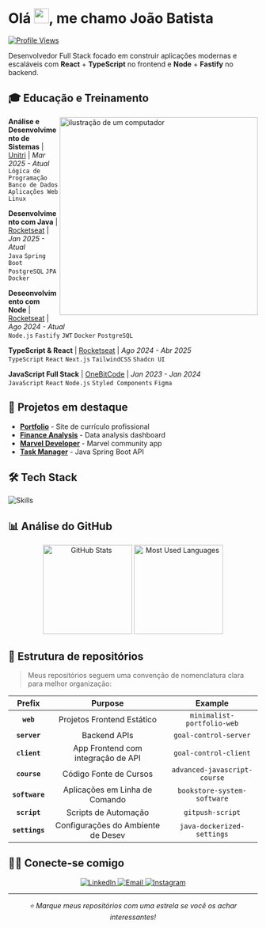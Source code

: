 # <h1 align="left" margin-top="2em">Olá <img src="https://raw.githubusercontent.com/kaueMarques/kaueMarques/master/hi.gif" height="30px">, me chamo João Batista </h1>

[![Profile Views](https://komarev.com/ghpvc/?username=Cardosofiles&color=0969da&style=flat-square)](https://github.com/Cardosofiles)

Desenvolvedor Full Stack focado em construir aplicações modernas e escaláveis com **React** + **TypeScript** no frontend e **Node** + **Fastify** no backend.

## 🎓 Educação e Treinamento

<div align="left">
<a href="https://cardosofiles.dev/" target="_blank">
<img src="https://raw.githubusercontent.com/MicaelliMedeiros/micaellimedeiros/master/image/computer-illustration.png" alt="ilustração de um computador" min-width="400px" max-width="400px" width="400px" align="right">
</a>

**Análise e Desenvolvimento de Sistemas** | [Unitri](https://unitri.edu.br/) | _Mar 2025 - Atual_  
`Lógica de Programação` `Banco de Dados` `Aplicações Web` `Linux`

**Desenvolvimento com Java** | [Rocketseat](https://rocketseat.com.br/) | _Jan 2025 - Atual_  
`Java` `Spring Boot` `PostgreSQL` `JPA` `Docker`

**Deseonvolvimento com Node** | [Rocketseat](https://rocketseat.com.br/) | _Ago 2024 - Atual_  
`Node.js` `Fastify` `JWT` `Docker` `PostgreSQL`

**TypeScript & React** | [Rocketseat](https://rocketseat.com.br/) | _Ago 2024 - Abr 2025_  
`TypeScript` `React` `Next.js` `TailwindCSS` `Shadcn UI`

**JavaScript Full Stack** | [OneBitCode](https://onebitcode.com/javascript) | _Jan 2023 - Jan 2024_  
`JavaScript` `React` `Node.js` `Styled Components` `Figma`

</div>

## 🚀 Projetos em destaque

- [**Portfolio**](https://cardosofiles.dev/) - Site de currículo profissional
- [**Finance Analysis**](https://finance-analysis-client.vercel.app/) - Data analysis dashboard
- [**Marvel Developer**](https://marvel-community-client.vercel.app/) - Marvel community app
- [**Task Manager**](https://github.com/Cardosofiles/task-manager-server) - Java Spring Boot API

## 🛠 Tech Stack

![Skills](https://skillicons.dev/icons?i=typescript,javascript,java,spring,react,nextjs,nodejs,tailwind,postgres,mongodb,prisma,docker,git,github,figma,vscode&perline=16)

## 📊 Análise do GitHub 

<div align="center">
  <img height="180em" src="https://github-readme-stats.vercel.app/api?username=cardosofiles&show_icons=true&theme=dark&hide_border=true&bg_color=0d1117&title_color=58a6ff&icon_color=58a6ff&text_color=c9d1d9&card_width=400" alt="GitHub Stats"/>
  <img height="180em" src="https://github-readme-stats.vercel.app/api/top-langs/?username=cardosofiles&layout=compact&theme=dark&hide_border=true&bg_color=0d1117&title_color=58a6ff&text_color=c9d1d9&card_width=400" alt="Most Used Languages"/>
</div>

## 📂 Estrutura de repositórios

> Meus repositórios seguem uma convenção de nomenclatura clara para melhor organização:

<div align="center">

|     Prefix     |              Purpose               |           Example            |
| :------------: | :--------------------------------: | :--------------------------: |
|   **`web`**    |     Projetos Frontend Estático     |  `minimalist-portfolio-web`  |
|  **`server`**  |            Backend APIs            |    `goal-control-server`     |
|  **`client`**  | App Frontend com integração de API |    `goal-control-client`     |
|  **`course`**  |         Código Fonte de Cursos     | `advanced-javascript-course` |
| **`software`** |   Aplicações em Linha de Comando   | `bookstore-system-software`  |
|  **`script`**  |         Scripts de Automação       |       `gitpush-script`       |
| **`settings`** | Configurações do Ambiente de Desev |  `java-dockerized-settings`  |

</div>

## 👨‍💻 Conecte-se comigo

<div align="center">
  <a href="https://www.linkedin.com/in/joaobatista-dev">
    <img src="https://img.shields.io/badge/LinkedIn-0077B5?style=for-the-badge&logo=linkedin&logoColor=white" alt="LinkedIn"/>
  </a>
  <a href="mailto:cardosofiles@outlook.com">
    <img src="https://img.shields.io/badge/Email-D14836?style=for-the-badge&logo=microsoft-outlook&logoColor=white" alt="Email"/>
  </a>
  <a href="https://www.instagram.com/joaobaatissta/">
    <img src="https://img.shields.io/badge/Instagram-E4405F?style=for-the-badge&logo=instagram&logoColor=white" alt="Instagram"/>
  </a>
</div>

---

<div align="center">
  <i>⭐ Marque meus repositórios com uma estrela se você os achar interessantes!</i>
</div>
